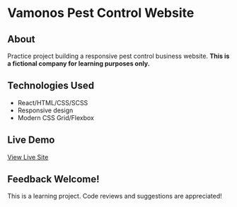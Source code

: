 # Vamonos Pest Control Website

## About
Practice project building a responsive pest control business website.
**This is a fictional company for learning purposes only.**

## Technologies Used
- React/HTML/CSS/SCSS
- Responsive design
- Modern CSS Grid/Flexbox

## Live Demo
[View Live Site](https://wehwayne2.github.io/vamonos-pest)

## Feedback Welcome!
This is a learning project. Code reviews and suggestions are appreciated!